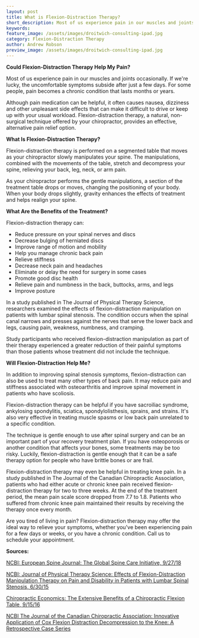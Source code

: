 ```yaml
---
layout: post
title: What is Flexion-Distraction Therapy?
short_description: Most of us experience pain in our muscles and joints occasionally. If we're lucky, the uncomfortable symptoms subside after just a few days.
keywords:
feature_image: /assets/images/droitwich-consulting-ipad.jpg
category: Flexion-Distraction Therapy
author: Andrew Robson
preview_image: /assets/images/droitwich-consulting-ipad.jpg
---
```

**Could Flexion-Distraction Therapy Help My Pain?**

Most of us experience pain in our muscles and joints occasionally. If we're lucky, the uncomfortable symptoms subside after just a few days. For some people, pain becomes a chronic condition that lasts months or years.

Although pain medication can be helpful, it often causes nausea, dizziness and other unpleasant side effects that can make it difficult to drive or keep up with your usual workload. Flexion-distraction therapy, a natural, non-surgical technique offered by your chiropractor, provides an effective, alternative pain relief option.

**What Is Flexion-Distraction Therapy?**

Flexion-distraction therapy is performed on a segmented table that moves as your chiropractor slowly manipulates your spine. The manipulations, combined with the movements of the table, stretch and decompress your spine, relieving your back, leg, neck, or arm pain.

As your chiropractor performs the gentle manipulations, a section of the treatment table drops or moves, changing the positioning of your body. When your body drops slightly, gravity enhances the effects of treatment and helps realign your spine.

**What Are the Benefits of the Treatment?**

Flexion-distraction therapy can:

 - Reduce pressure on your spinal nerves and discs
 - Decrease bulging of herniated discs
 - Improve range of motion and mobility
 - Help you manage chronic back pain
 - Relieve stiffness
 - Decrease neck pain and headaches
 - Eliminate or delay the need for surgery in some cases
 - Promote good disc health
 - Relieve pain and numbness in the back, buttocks, arms, and legs
 - Improve posture

In a study published in The Journal of Physical Therapy Science, researchers examined the effects of flexion-distraction manipulation on patients with lumbar spinal stenosis. The condition occurs when the spinal canal narrows and presses against the nerves that serve the lower back and legs, causing pain, weakness, numbness, and cramping.

Study participants who received flexion-distraction manipulation as part of their therapy experienced a greater reduction of their painful symptoms than those patients whose treatment did not include the technique.

**Will Flexion-Distraction Help Me?**

In addition to improving spinal stenosis symptoms, flexion-distraction can also be used to treat many other types of back pain. It may reduce pain and stiffness associated with osteoarthritis and improve spinal movement in patients who have scoliosis.

Flexion-distraction therapy can be helpful if you have sacroiliac syndrome, ankylosing spondylitis, sciatica, spondylolisthesis, sprains, and strains. It's also very effective in treating muscle spasms or low back pain unrelated to a specific condition.

The technique is gentle enough to use after spinal surgery and can be an important part of your recovery treatment plan. If you have osteoporosis or another condition that affects your bones, some treatments may be too risky. Luckily, flexion-distraction is gentle enough that it can be a safe therapy option for people who have brittle bones or are frail.

Flexion-distraction therapy may even be helpful in treating knee pain. In a study published in The Journal of the Canadian Chiropractic Association, patients who had either acute or chronic knee pain received flexion-distraction therapy for two to three weeks. At the end of the treatment period, the mean pain scale score dropped from 7.7 to 1.8. Patients who suffered from chronic knee pain maintained their results by receiving the therapy once every month.

Are you tired of living in pain? Flexion-distraction therapy may offer the ideal way to relieve your symptoms, whether you've been experiencing pain for a few days or weeks, or you have a chronic condition. Call us to schedule your appointment.



**Sources:**

<a href="https://www.ncbi.nlm.nih.gov/pubmed/29480409 ">NCBI: European Spine Journal: The Global Spine Care Initiative, 9/27/18
 </a>

<a href="https://www.ncbi.nlm.nih.gov/pmc/articles/PMC4500015/"> NCBI: Journal of Physical Therapy Science: Effects of Flexion-Distraction Manipulation Therapy on Pain and Disability in Patients with Lumbar Spinal Stenosis, 6/30/15</a>


<a href="https://www.chiroeco.com/chiropractic-flexion-distraction-tables/"> Chiropractic Economics: The Extensive Benefits of a Chiropractic Flexion Table, 9/15/16</a>

<a href="https://www.ncbi.nlm.nih.gov/pmc/articles/PMC5596966/">NCBI The Journal of the Canadian Chiropractic Association: Innovative Application of Cox Flexion Distraction Decompression to the Knee: A Retrospective Case Series
 </a>
